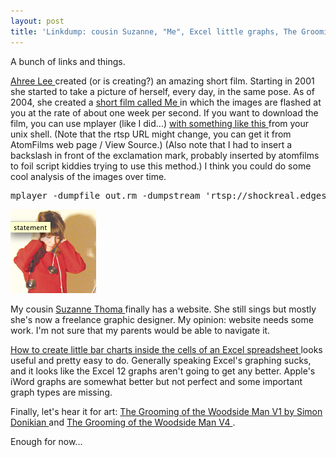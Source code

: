 ```yaml
---
layout: post
title: 'Linkdump: cousin Suzanne, "Me", Excel little graphs, The Grooming of the Woodside Man'
---
```

<p>A bunch of links and things. </p><p><a href="http://www.ahreelee.com">Ahree Lee </a>created (or is creating?) an amazing short film. Starting in 2001 she started to take a picture of herself, every day, in the same pose. As of 2004, she created a <a href="http://www.atomfilms.com/af/content/me">short film called Me </a>in which the images are flashed at you at the rate of about one week per second. If you want to download the film, you can use mplayer (like I did...) <a href="http://thomer.com/howtos/capture_realstream.html">with something like this </a>from your unix shell. (Note that the rtsp URL might change, you can get it from AtomFilms web page / View Source.) (Also note that I had to insert a backslash in front of the exclamation mark, probably inserted by atomfilms to foil script kiddies trying to use this method.) I think you could do some cool analysis of the images over time. </p><pre>mplayer -dumpfile out.rm -dumpstream 'rtsp://shockreal.edgestreams.net/real.atomshockwave-secure_!/me_300.rm?auth=caEascHb6b7dRbpdudXcLbKdibBaHbDbbdP-be81D5-cOW-REAwJrGowGoHn3wlB&amp;aifp=123&amp;span=10800' </pre><div class="floating_right"><img src="/weblog/images/2006/susie.png" alt="suzanne thomas" /></div><p>My cousin <a href="http://statement.fr/">Suzanne Thoma </a>finally has a website. She still sings but mostly she's now a freelance graphic designer. My opinion: website needs some work. I'm not sure that my parents would be able to navigate it. </p><p><a href="http://infosthetics.com/archives/2006/08/excel_in_cell_graphing.html">How to create little bar charts inside the cells of an Excel spreadsheet </a>looks useful and pretty easy to do. Generally speaking Excel's graphing sucks, and it looks like the Excel 12 graphs aren't going to get any better. Apple's iWord graphs are somewhat better but not perfect and some important graph types are missing. </p><p>Finally, let's hear it for art: <a href="http://www.donikian.com/TheGroomingV1.jpg">The Grooming of the Woodside Man V1 by Simon Donikian </a>and <a href="http://www.donikian.com/woodsidemanv4.jpg">The Grooming of the Woodside Man V4 </a>. </p><p>Enough for now... </p>
